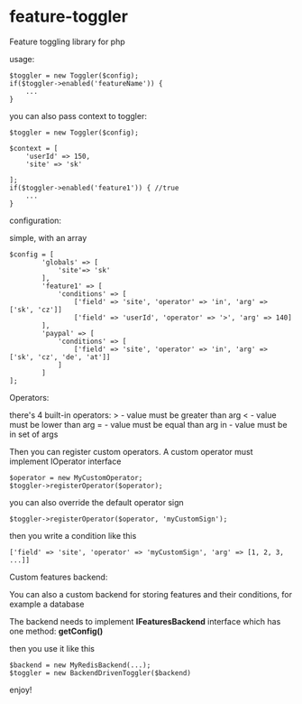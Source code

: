 feature-toggler
===============

Feature toggling library for php

usage:

````
$toggler = new Toggler($config);
if($toggler->enabled('featureName')) {
	...
}
````

you can also pass context to toggler:

````
$toggler = new Toggler($config);

$context = [
	'userId' => 150,
	'site' => 'sk'

];
if($toggler->enabled('feature1')) { //true
	...
}
````

configuration:

simple, with an array

````
$config = [
		'globals' => [
			'site'=> 'sk'
		],
		'feature1' => [
			'conditions' => [
				['field' => 'site', 'operator' => 'in', 'arg' => ['sk', 'cz']]
				['field' => 'userId', 'operator' => '>', 'arg' => 140]
		],
		'paypal' => [
			'conditions' => [
				['field' => 'site', 'operator' => 'in', 'arg' => ['sk', 'cz', 'de', 'at']]
			]
		]
];
````

Operators:

there's 4 built-in operators:
	> - value must be greater than arg
	< - value must be lower than arg
	= - value must be equal than arg
	in - value must be in set of args

Then you can register custom operators. A custom operator must implement IOperator interface
````
$operator = new MyCustomOperator;
$toggler->registerOperator($operator);
````

you can also override the default operator sign

````
$toggler->registerOperator($operator, 'myCustomSign');
````

then you write a condition like this

````
['field' => 'site', 'operator' => 'myCustomSign', 'arg' => [1, 2, 3, ...]]
````

Custom features backend:

You can also a custom backend for storing features and their conditions, for example a database

The backend needs to implement **IFeaturesBackend** interface which has one method: **getConfig()**

then you use it like this

````
$backend = new MyRedisBackend(...);
$toggler = new BackendDrivenToggler($backend)
````

enjoy!